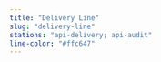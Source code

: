```yaml
---
title: "Delivery Line"
slug: "delivery-line"
stations: "api-delivery; api-audit"
line-color: "#ffc647"
---
```


